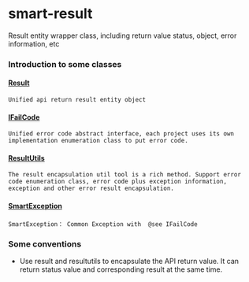 # smart-result

Result entity wrapper class, including return value status, object, error information, etc

### Introduction to some classes
 
#### [Result](https://github.com/lovepoem/smart-result/blob/master/src/main/java/io/wangxin/result/Result.java)
    Unified api return result entity object

#### [IFailCode](https://github.com/lovepoem/smart-result/blob/master/src/main/java/io/wangxin/result/IFailCode.java)
    Unified error code abstract interface, each project uses its own implementation enumeration class to put error code.

#### [ResultUtils](https://github.com/lovepoem/smart-result/blob/master/src/main/java/io/wangxin/result/utils/ResultUtils.java)
    The result encapsulation util tool is a rich method. Support error code enumeration class, error code plus exception information, exception and other error result encapsulation.

#### [SmartException](https://github.com/lovepoem/smart-result/blob/master/src/main/java/io/wangxin/result/utils/SecException.java)

    SmartException： Common Exception with  @see IFailCode

### Some conventions

* Use result and resultutils to encapsulate the API return value. It can return status value and corresponding result at the same time.
